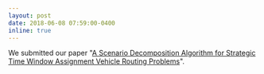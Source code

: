 ```yaml
---
layout: post
date: 2018-06-08 07:59:00-0400
inline: true
---
```


We submitted our paper "[A Scenario Decomposition Algorithm for Strategic Time Window Assignment Vehicle Routing Problems](http://www.optimization-online.org/DB_HTML/2018/06/6653.html)".